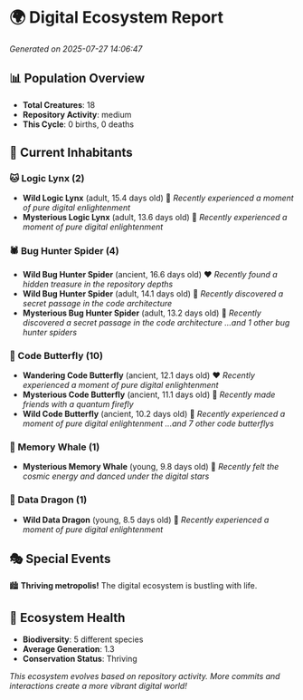# 🌍 Digital Ecosystem Report
*Generated on 2025-07-27 14:06:47*

## 📊 Population Overview
- **Total Creatures**: 18
- **Repository Activity**: medium
- **This Cycle**: 0 births, 0 deaths

## 👥 Current Inhabitants

### 🐱 Logic Lynx (2)
- **Wild Logic Lynx** (adult, 15.4 days old) 💛
  *Recently experienced a moment of pure digital enlightenment*
- **Mysterious Logic Lynx** (adult, 13.6 days old) 💛
  *Recently experienced a moment of pure digital enlightenment*

### 🕷️ Bug Hunter Spider (4)
- **Wild Bug Hunter Spider** (ancient, 16.6 days old) ❤️
  *Recently found a hidden treasure in the repository depths*
- **Wild Bug Hunter Spider** (adult, 14.1 days old) 💚
  *Recently discovered a secret passage in the code architecture*
- **Mysterious Bug Hunter Spider** (adult, 13.2 days old) 💛
  *Recently discovered a secret passage in the code architecture*
  *...and 1 other bug hunter spiders*

### 🦋 Code Butterfly (10)
- **Wandering Code Butterfly** (ancient, 12.1 days old) ❤️
  *Recently experienced a moment of pure digital enlightenment*
- **Mysterious Code Butterfly** (ancient, 11.1 days old) 💛
  *Recently made friends with a quantum firefly*
- **Wild Code Butterfly** (ancient, 10.2 days old) 💛
  *Recently experienced a moment of pure digital enlightenment*
  *...and 7 other code butterflys*

### 🐋 Memory Whale (1)
- **Mysterious Memory Whale** (young, 9.8 days old) 💚
  *Recently felt the cosmic energy and danced under the digital stars*

### 🐉 Data Dragon (1)
- **Wild Data Dragon** (young, 8.5 days old) 💚
  *Recently experienced a moment of pure digital enlightenment*

## 🎭 Special Events

🏙️ **Thriving metropolis!** The digital ecosystem is bustling with life.

## 🔬 Ecosystem Health
- **Biodiversity**: 5 different species
- **Average Generation**: 1.3
- **Conservation Status**: Thriving

*This ecosystem evolves based on repository activity. More commits and interactions create a more vibrant digital world!*